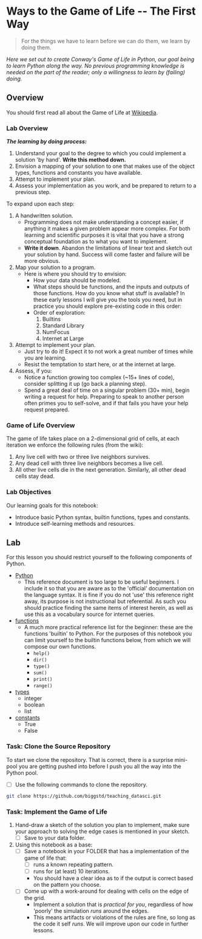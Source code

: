 # Ways to the Game of Life -- The First Way

> For the things we have to learn before we can do them, we learn by doing them.

*Here we set out to create Conway's Game of Life in Python, our goal being
to learn Python along the way. No previous programming knowledge is needed
on the part of the reader; only a willingness to learn by (failing) doing.*


## Overview

You should first read all about the Game of Life at
[Wikipedia](https://en.wikipedia.org/wiki/Conway%27s_Game_of_Life).


### Lab Overview

***The learning by doing process:***

1. Understand your goal to the degree to which you could implement a
   solution 'by hand'. **Write this method down.**
2. Envision a mapping of your solution to one that makes use of
   the object types, functions and constants you have available.
3. Attempt to implement your plan.
4. Assess your implementation as you work, and be prepared to return
   to a previous step.

To expand upon each step:

1. A handwritten solution.
    + Programming does not make understanding a concept easier, if
      anything it makes a given problem appear more complex. For both
      learning and scientific purposes it is vital that you have a
      strong conceptual foundation as to what you want to implement.
    + **Write it down**. Abandon the limitations of linear text and
      sketch out your solution by hand. Success will come faster and
      failure will be more obvious.
2. Map your solution to a program.
    + Here is where you should try to envision:
        + How your data should be modeled.
        + What steps should be functions, and the inputs and outputs
          of those functions. How do you know what stuff is available?
          In these early lessons I will give you the tools you need,
          but in practice you should explore pre-existing code in this
          order:
        + Order of exploration:
            1. Builtins
            2. Standard Library
            3. NumFocus
            4. Internet at Large
3. Attempt to implement your plan.
    + Just try to do it! Expect it to not work a great number of times
      while you are learning.
    + Resist the temptation to start here, or at the internet at large.
4. Assess, if you:
    + Notice a function growing too complex (~15+ lines of code),
      consider splitting it up (go back a planning step).
    + Spend a great deal of time on a singular problem (30+ min),
      begin writing a request for help. Preparing to speak to
      another person often primes you to self-solve, and if that
      fails you have your help request prepared.

      
### Game of Life Overview

The game of life takes place on a 2-dimensional grid of cells, at each iteration
we enforce the following rules (from the wiki):

1. Any live cell with two or three live neighbors survives.
1. Any dead cell with three live neighbors becomes a live cell.
1. All other live cells die in the next generation. Similarly, all other
   dead cells stay dead.


### Lab Objectives

Our learning goals for this notebook:
+ Introduce basic Python syntax, builtin functions, types and constants.
+ Introduce self-learning methods and resources.


## Lab

For this lesson you should restrict yourself to the following components
of Python.

+ [Python](https://docs.python.org/3/reference/index.html#reference-index)
  + This reference document is too large to be useful beginners. I include it
    so that you are aware as to the 'official' documentation on the language
    syntax. It is fine if you do not 'use' this reference right away, its purpose
    is not instructional but referential. As such you should practice finding
    the same items of interest herein, as well as use this as a vocabulary source
    for internet queries.
+ [functions](https://docs.python.org/3/library/functions.html#built-in-funcs)
  + A much more practical reference list for the beginner: these are the functions
    'builtin' to Python. For the purposes of this notebook you can limit yourself
    to the builtin functions below, from which we will compose our own functions.
    + `help()`
    + `dir()`
    + `type()`
    + `sum()`
    + `print()`
    + `range()`
+ [types](https://docs.python.org/3/library/stdtypes.html)
  + integer
  + boolean
  + list
+ [constants](https://docs.python.org/3/library/constants.html#built-in-consts)
  + True
  + False


### Task: Clone the Source Repository

To start we clone the repository. That is correct, there is a surprise mini-pool
you are getting pushed into before I push you all the way into the Python pool.

+ [ ] Use the following commands to clone the repository.

```bash
git clone https://github.com/biggstd/teaching_datasci.git
```


### Task: Implement the Game of Life

1. Hand-draw a sketch of the solution you plan to implement, make sure your approach to 
   solving the edge cases is mentioned in your sketch.
   + [ ] Save to your data folder.
3. Using this notebook as a base:
   + [ ] Save a notebook in your FOLDER that has a implementation of the game of life that:
     + [ ] runs a known repeating pattern.
     + [ ] runs for (at least) 10 iterations.
     + You should have a clear idea as to if the output is correct based on the 
       pattern you choose.
   + [ ] Come up with a work-around for dealing with cells on the edge of the grid.
     + Implement a solution that is *practical for you*, regardless of how 'poorly'
       the simulation *runs* around the edges.
     + This means artifacts or violations of the rules are fine, so long as the code
       it self *runs*. We will improve upon our code in further lessons.
